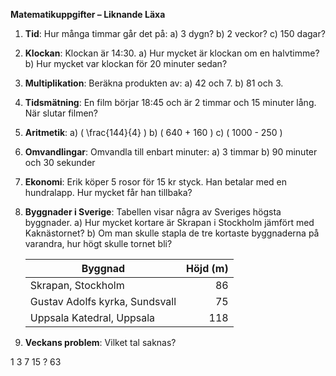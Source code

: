 **Matematikuppgifter – Liknande Läxa**

1. **Tid**: Hur många timmar går det på:
   a) 3 dygn?
   b) 2 veckor?
   c) 150 dagar?

2. **Klockan**: Klockan är 14:30.
   a) Hur mycket är klockan om en halvtimme?
   b) Hur mycket var klockan för 20 minuter sedan?

3. **Multiplikation**: Beräkna produkten av:
   a) 42 och 7.
   b) 81 och 3.

4. **Tidsmätning**: En film börjar 18:45 och är 2 timmar och 15 minuter lång. När slutar filmen?

5. **Aritmetik**:
   a) \( \frac{144}{4} \)
   b) \( 640 + 160 \)
   c) \( 1000 - 250 \)

6. **Omvandlingar**: Omvandla till enbart minuter:
   a) 3 timmar
   b) 90 minuter och 30 sekunder

7. **Ekonomi**: Erik köper 5 rosor för 15 kr styck. Han betalar med en hundralapp. Hur mycket får han tillbaka?

8. **Byggnader i Sverige**: Tabellen visar några av Sveriges högsta byggnader.
   a) Hur mycket kortare är Skrapan i Stockholm jämfört med Kaknästornet?
   b) Om man skulle stapla de tre kortaste byggnaderna på varandra, hur högt skulle tornet bli?

   | Byggnad                | Höjd (m) |
   |------------------------|--------:|
   | Skrapan, Stockholm     | 86      |
   | Gustav Adolfs kyrka, Sundsvall | 75      |
   | Uppsala Katedral, Uppsala | 118     |

9. **Veckans problem**: Vilket tal saknas?


1 3 7 15 ? 63
